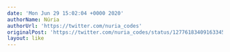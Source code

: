 ```yaml
---
date: 'Mon Jun 29 15:02:04 +0000 2020'
authorName: Núria
authorUrl: 'https://twitter.com/nuria_codes'
originalPost: 'https://twitter.com/nuria_codes/status/1277618340916334593'
layout: like
---
```

